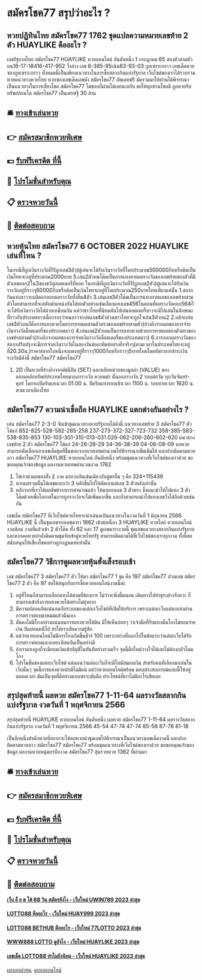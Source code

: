 # สมัครโชค77 สรุปว่าอะไร ?
## หวยปฏิทินไทย สมัครโชค77 1762 ชุดแปลความหมายเลขท้าย 2 ตัว HUAYLIKE คืออะไร ?
เลขรัฐบาลไทย สมัครโชค77 HUAYLIKE หวยออนไลน์ อันดับหนึ่ง 1 กรกฏาคม 65
สองตัวสามตัวบน16-17-18416-417-952
วิ่งล่าง เลข 8-385-95เน้น83-93-03
กูยเซราะกราว
เลขเด็ดหวยซองกูยเซราะกราว ทั้งหมดนี้เป็นเพียงแนวทางในการซื้อสลากกินแบ่งรัฐบาล เว็บไซต์ของเราได้รวบรวมหวยแนวทางหวยไทย หวยซองเลขเด็ดเลขดัง สมัครโชค77 อัพเดทฟรี มัดรวมมาให้ท่านได้พิจารณาเป็นแนวทางในการเสี่ยงโชค สมัครโชค77 ไม่ชอบก็ผ่านได้เลยนะครับ ขอให้ทุกท่านโชคดี ถูกหวยรับทรัพย์ก้อนโต สมัครโชค77 เป็นเศรษฐี 30 ล้าน

## 🛎 [ทางเข้าเล่นหวย](https://bit.ly/3BG5bNw)
## 👉 [สมัครสมาชิกหวยพิเศษ](https://bit.ly/3BG5bNw)
## 💵 [รับฟรีเครดิต ที่นี้](https://bit.ly/3C3mvgS)
## 👑 [โปรโมชั่นสำหรับตุณ](https://bit.ly/3C3mvgS)
## 📋 [ตรวจหวยวันนี้](https://bit.ly/3C3mvgS)
## 📱 [ติดต่อสอบถาม](https://bit.ly/3C3mvgS)

## หวยหุ้นไทย สมัครโชค77 6 OCTOBER 2022 HUAYLIKE เล่นที่ไหน ?
ในกรณีที่ถูกเงินรางวัลที่1(ถูกเลข3ตัว)ผู้เล่นจะได้รับเงินรางวัลที่โดยประมาณ500000กีบหรือคิดเป็นเงินไทยจะอยู่ที่ประมาณ2000บาท
5.เล่น2ตัวบนโต๊ดเป็นการแทงทายผลรางวัลของเลขท้ายสองตัวที่มีตัวเลขออก2ใน3ของขวัญลอตเตอรี่ที่ออก
ในกรณีที่ถูกเงินรางวัลที่1(ถูกเลข2ตัว)ผู้เล่นจะได้รับเงินรางวัลอยู่ที่ราวๆ60000กีบหรือคิดเป็นเงินไทยจะอยู่ที่โดยประมาณ250บาทไทยเพียงแค่นั้น
1.สลากกินแบ่งลาวจะผลิดอกออกผลรางวัลทั้งสิ้น4ตัว
3.เล่นเลข3ตัวโต๊ดเป็นการแทงทายผลของเลขท้ายสามตัวโดยสามารถที่จะสลับตำแหน่งกันได้ยกตัวอย่างเช่นเลือกแทงเลข456ในตอนที่ผลรางวัลออก564ก็จะได้รับเงินรางวัลได้ด้วยเหมือนกัน
แต่ว่าชาวไทยที่นิยมหันไปเล่นลอตเตอรี่ลาวจะมิได้เล่นในลักษณะที่ราวกับประเทศลาวเนื่องจากว่าคนลาวจะเล่นเลข4ตัวส่วนชาวไทยจะถูกใจเล่น3ตัวบน2
2.แม้จะเล่นเลข3ตัวบนก็คือการแทงหวยโดยการทายผลสามตัวตรงของเลขท้ายสามตัว(อ้างอิงจากผลของการจ่ายเงินรางวัลล็อตเตอรี่ของประเทศลาว)
4.เล่นเลข2ตัวบนเป็นการแทงหวยด้วยการทายผลสองตัวตรงของเลขท้ายสามตัว(อ้างอิงจากผลของการจ่ายเงินรางวัลล็อตเตอรี่ของประเทศลาว)
6.การออกผลรางวัลของสลากปรับปรุงจะมีการจ่ายเงินรางวัลในสองวันต่ออาทิตย์อย่างยิ่งจริงๆ(ตามเวลาในประเทศไทยจะอยู่ที่20.30น.)ราคาสลากใบหนึ่งจะแพงอยู่ที่ราวๆ1000กีบหรือราวๆ5บาทไทยโดยอัตราการชำระเงินรางวัลมีดังนี้ สมัครโชค77 สมัครโชค77
1. 2D เป็นหวยที่อ้างอิงจากดัชนีปิด (SET) และหลักหน่วยของมูลค่า (VALUE) ของตลาดหลักทรัพย์ประเทศไทยมาออกรางวัล หวยพม่า นั้นออกรางวัล 2 รอบต่อวัน ทุกวันจันทร์-ศุกร์ โดยจะเปิดรับแทงเวลา 01.00 น. ปิดรับแทงรอบเช้าเวลา 1100 น. รอบบ่ายเวลา 1620 น. ตามเวลาเมืองไทย

## สมัครโชค77 ความน่าเชื่อถือ HUAYLIKE แตกต่างกันอย่างไร ?
เด่น สมัครโชค77 2-3-0 จับเข้าชุดแนวทางหวยรัฐบาลได้ดังนี้
แนวทางเลขท้าย 3 สมัครโชค77 ตัว ได้แก่
852-825-528-582-285-258
237-273-372-327-723-732
358-385-583-538-835-853
130-103-301-310-013-031
026-062-206-260-602-620
แนวทางเลขท้าย 2 ตัว สมัครโชค77 ได้แก่
24-26-28-29
34-36-38-39
04-06-08-09
คอหวยสามารถคัดเลือกเอาเลขเด็ดชุดที่ชื่นชอบจากหวยเทพคำนวณไปพิจารณาเพิ่มเติมได้ และฝากติดตามหวยลาว สมัครโชค77 HUAYLIKE หวยออนไลน์ อันดับหนึ่ง พร้อมชุดแนวทางที่เว็บไซต์ของเราด้วย
ขอขอบคุณเจ้าของข้อมูล
ผลงานหวยเทพคำนวณงวด 1762

1. ให้เรานำผลของทั้ง 2 งวด มาบวกกันเช่นเดียวกับสูตรอื่น ๆ คือ 324+115439
2. หากผลรวมนั้นได้เลขมากกว่า 3 หลักขึ้นไปให้ตัดเอาแต่เลข 3 ตัวหลังเท่านั้น
3. หลังจากที่เราได้ผลลัพธ์จากการคำนวณแล้ว ให้มาแทงเลข 3 ตัวตรง ซึ่งแนะนำให้ไปแทง 3 ตัวโต๊ดด้วยเพื่อโอกาสในการถูกรางวัลจะได้เพิ่มมากขึ้น และยังสามารถนำไปแทงเลขวิ่งได้อีกด้วยเช่นกัน

เลขเด็ด สมัครโชค77 ที่เว็บไซต์หวยไทยจะนำเสนอเป้นแนวทางในงวดวันที่ 1 มิถุนายน 2566 HUAYLIKE นี้ เป็นชุดเลขจากเลขดารา 1662 เข้าต่อเนื่อง 3 HUAYLIKE หวยไลค์ หวยออนไลน์ งวดซ้อน งวดที่แล้วเข้า 2 ตัวโต๊ด ทั้ง 62 และ 17 ดูเลขดารางวดนี้ ชุดเลขแนวทางสลากกินแบ่งรัฐบาล และหากคอหวยกำลังติดตามชุดจับเข้าคู่หวยไทยรัฐ สามารถติดตามได้ที่เว็บไซต์ของเราทุกงวด ทั้งนี้ขอสนับสนุนให้เสี่ยงโชคอย่างถูกกฎหมายเท่านั้น

## สมัครโชค77 วิธีการดูผลหวยหุ้นฮั่งเส็งรอบเช้า
เลข สมัครโชค77 3 สมัครโชค77 ตัว ให้มา สมัครโชค77 1 ชุด คือ 197 สมัครโชค77 ส่วนเลข สมัครโชค77 2 ตัว คือ 97
ขอให้สนุกกับการซื้อหวยออนไลน์งวดนี้ค่ะ
1. อยู่ที่ไหนก็สามารถเลือกแทงได้ตามที่ต้องการ ไม่ว่าจะพึ่งตื่นนอน เดินทางไปทำธุระต่างจังหวะ ก็สามารถเข้าถึงการแทงหวยได้อย่างไม่ยุ่งยาก
2. มีความปลอดภัยแน่นอนกับระบบของแต่ละเว็บไซต์ที่เปิดให้บริการ เพราะแต่ละเว็บแต่ละแห่งผ่านการตรวจสอบมาหมดแล้วนั่นเอง
3. มั่นคงไม่มีโกงอย่างแน่นอนการแทงหวยใต้ดิน มีให้เห็นบ่อยๆ ว่าเจ้ามือที่รับแทงนั้นโกงไม่ยอมจ่ายเงิน ปิดบ่อนหนีไป ทำให้เราเสียความรู้สึก
4. แต่ว่าหวยออนไลน์ไม่มีการโกงเกิดขึ้นชัวร์ 100 เพราะอย่างที่บอกไปในข้อแรกว่าแต่ละเว็บได้รับการตรวจสอบและลงทะเบียนกันเป็นอย่างดี
5. ถ้าเราแทงถูกก็จะมียอดเงินเข้าบัญชีในทันทีอย่างรวดเร็ว จุดนี้มือใหม่วางใจได้เลยไม่ต้องกลัวโดนโกง
6. โปรโมชั่นของแต่ละเว็บไซต์ แน่นอนว่าแต่ละเว็บก็จะมีโบนัสมอบเงิน สำหรับคนที่เลือกมาเล่นในเว็บนั้นๆ จุดนี้การแทงหวยปกติไม่มีแน่ แต่ว่าหวยออนไลน์พร้อม มอบประสบการณ์แบบนี้ให้อยู่ตลอดเวลา มันเป็นจุดที่ดีอย่างมากเพราะมันคือ ประโยชน์ที่เราไม่มีอะไรเสียเลย

## สรุปสุดท้ายนี้ ผลหวย สมัครโชค77 1-11-64 ผลรางวัลสลากกินแบ่งรัฐบาล งวดวันที่ 1 พฤศจิกายน 2566
สรุปสุดท้ายนี้ HUAYLIKE หวยออนไลน์ อันดับหนึ่ง ผลหวย สมัครโชค77 1-11-64 ผลรางวัลสลากกินแบ่งรัฐบาล งวดวันที่ 1 พฤศจิกายน 2566 45-54
47-74
47-74
85-58
87-78
81-18

เป็นอีกหนึ่งสำนักหวยที่อยากจะให้คอหวยนำชุดเลขไปพิจารณาเป็นแนวทางเลขเด็ดงวดนี้ และฝากติดตามหวยลาว สมัครโชค77 สมัครโชค77 พร้อมชุดแนวทางที่เว็บไซต์ของเราด้วย
ขอขอบคุณเจ้าของข้อมูล
ผลงานหวยหนุ่มบรบืองวด สมัครโชค77 ลุ้นรวยหวย 1362 ที่ผ่านมา

## 🛎 [ทางเข้าเล่นหวย](https://bit.ly/3BG5bNw)
## 👉 [สมัครสมาชิกหวยพิเศษ](https://bit.ly/3BG5bNw)
## 💵 [รับฟรีเครดิต ที่นี้](https://bit.ly/3C3mvgS)
## 👑 [โปรโมชั่นสำหรับตุณ](https://bit.ly/3C3mvgS)
## 📋 [ตรวจหวยวันนี้](https://bit.ly/3C3mvgS)
## 📱 [ติดต่อสอบถาม](https://bit.ly/3C3mvgS)

#### [เว็บ ล็ อ ต โต้ 88 วิน สมัครยังไง - เว็บใหม่ UWIN789 2023 ล่าสุด](https://atom.io/themes/เว็บ%20ล็%20อ%20ต%20โต้%2088%20วิน%20สมัครยังไง%20-%20เว็บใหม่%20uwin789%202023%20ล่าสุด)
#### [LOTTO88 คืออะไร - เว็บใหม่ HUAY999 2023 ล่าสุด](https://atom.io/themes/lotto88%20คืออะไร%20-%20เว็บใหม่%20huay999%202023%20ล่าสุด)
#### [LOTTO88 BETHUB คืออะไร - เว็บใหม่ 77LOTTO 2023 ล่าสุด](https://atom.io/themes/lotto88%20bethub%20คืออะไร%20-%20เว็บใหม่%2077lotto%202023%20ล่าสุด)
#### [WWW888 LOTTO ดูยังไง - เว็บใหม่ HUAYLIKE 2023 ล่าสุด](https://atom.io/themes/www888%20lotto%20ดูยังไง%20-%20เว็บใหม่%20huaylike%202023%20ล่าสุด)
#### [เลขเด็ด LOTTO88 ทำไมถึงนิยม - เว็บใหม่ HUAYLIKE 2023 ล่าสุด](https://atom.io/themes/เลขเด็ด%20lotto88%20ทำไมถึงนิยม%20-%20เว็บใหม่%20huaylike%202023%20ล่าสุด)

[ผลบอลล่าสุด](https://siamsport.tv "ผลบอลล่าสุด"), [ดูบอลออนไลน์](https://siamsport.tv/ดูบอลสด "ดูบอลออนไลน์")